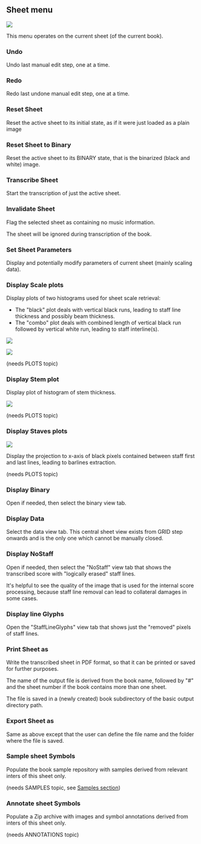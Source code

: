 ## Sheet menu

![](../assets/sheet_menu.png)

This menu operates on the current sheet (of the current book).

### Undo

Undo last manual edit step, one at a time.

### Redo

Redo last undone manual edit step, one at a time.

### Reset Sheet

Reset the active sheet to its initial state, as if it were just loaded as a plain image

### Reset Sheet to Binary

Reset the active sheet to its BINARY state, that is the binarized (black and white) image.

### Transcribe Sheet

Start the transcription of just the active sheet.

### Invalidate Sheet

Flag the selected sheet as containing no music information.

The sheet will be ignored during transcription of the book.

### Set Sheet Parameters

Display and potentially modify parameters of current sheet (mainly scaling data).

### Display Scale plots

Display plots of two histograms used for sheet scale retrieval:
* The "black" plot deals with vertical black runs, leading to staff line thickness
and possibly beam thickness.
* The "combo" plot deals with combined length of vertical black run followed by vertical white run,
leading to staff interline(s).

![](../assets/black_plot.png)

![](../assets/combo_plot.png)

(needs PLOTS topic)

### Display Stem plot

Display plot of histogram of stem thickness.

![](../assets/stem_plot.png)

(needs PLOTS topic)

### Display Staves plots

![](../assets/staff_plot.png)

Display the projection to x-axis of black pixels contained between staff first and last lines,
leading to barlines extraction.

(needs PLOTS topic)

### Display Binary

Open if needed, then select the binary view tab.

### Display Data

Select the data view tab.
This central sheet view exists from GRID step onwards and is the only one which cannot be manually
closed.

### Display NoStaff

Open if needed, then select the "NoStaff" view tab that shows the transcribed score with
"logically erased" staff lines.

It's helpful to see the quality of the image that is used for the internal score processing,
because staff line removal can lead to collateral damages in some cases.

### Display line Glyphs

Open the "StaffLineGlyphs" view tab that shows just the "removed" pixels of staff lines.

### Print Sheet as

Write the transcribed sheet in PDF format, so that it can be printed or saved for further purposes.

The name of the output file is derived from the book name, followed by "\#" and the sheet number if
the book contains more than one sheet.

The file is saved in a (newly created) book subdirectory of the basic output directory path.

### Export Sheet as

Same as above except that the user can define the file name and the folder where the file is saved.

### Sample sheet Symbols

Populate the book sample repository with samples derived from relevant inters of this sheet only.

(needs SAMPLES topic, see [Samples section](../advanced/samples.md))  

### Annotate sheet Symbols

Populate a Zip archive with images and symbol annotations derived from inters of this sheet only.

(needs ANNOTATIONS topic)
